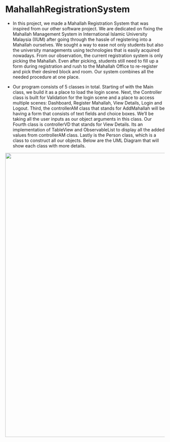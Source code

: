 # MahallahRegistrationSystem

- In this project, we made a Mahallah Registration System that was inspired from our other software project. We are dedicated on fixing the Mahallah Management System 
in International Islamic University Malaysia (IIUM) after going through the hassle of registering into a Mahallah ourselves. We sought a way to ease not only students but also the university managements using technologies that is easily acquired nowadays. From our observation, the current registration system is only picking the Mahallah. Even after picking, students still need to fill up a form during registration and rush to the Mahallah Office to re-register and pick their desired block and room. Our system combines all the needed procedure at one place.

- Our program consists of 5 classes in total. Starting of with the Main class, we build it as a place to load the login scene. Next, the Controller class is built for Validation for the login scene and a place to access multiple scenes: Dashboard, Register Mahallah, View Details, Login and Logout. Third, the controllerAM class that stands for AddMahallah will be having a form that consists of text fields and choice boxes. We’ll be taking all the user inputs as our object arguments in this class. Our Fourth class is controllerVD that stands for View Details. Its an implementation of TableView and ObservableList to display all the added values from controllerAM class. Lastly is the Person class, which is a class to construct all our objects. Below are the UML Diagram that will show each class with more details.

<img src = "https://user-images.githubusercontent.com/92364588/182974737-10ade56e-3a2c-4579-b0c8-f07d447891e4.png" width=900px>
